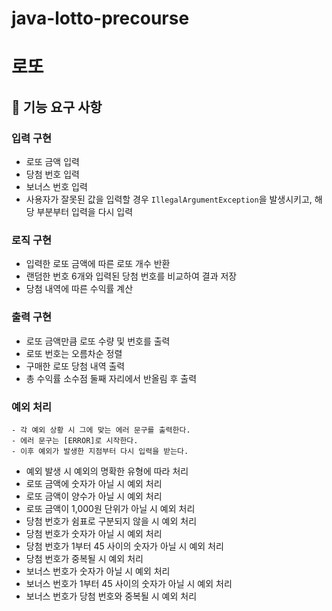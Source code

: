# java-lotto-precourse
# 로또
## 🧰 기능 요구 사항

### 입력 구현
- 로또 금액 입력
- 당첨 번호 입력
- 보너스 번호 입력
- 사용자가 잘못된 값을 입력할 경우 `IllegalArgumentException`을 발생시키고, 해당 부분부터 입력을 다시 입력

### 로직 구현
- 입력한 로또 금액에 따른 로또 개수 반환
- 랜덤한 번호 6개와 입력된 당첨 번호를 비교하여 결과 저장
- 당첨 내역에 따른 수익률 계산

### 출력 구현
- 로또 금액만큼 로또 수량 및 번호를 출력
- 로또 번호는 오름차순 정렬
- 구매한 로또 당첨 내역 출력
- 총 수익률 소수점 둘째 자리에서 반올림 후 출력

### 예외 처리
```
- 각 예외 상황 시 그에 맞는 에러 문구를 출력한다.
- 에러 문구는 [ERROR]로 시작한다.
- 이후 예외가 발생한 지점부터 다시 입력을 받는다.
```
- 예외 발생 시 예외의 명확한 유형에 따라 처리
- 로또 금액에 숫자가 아닐 시 예외 처리
- 로또 금액이 양수가 아닐 시 예외 처리
- 로또 금액이 1,000원 단위가 아닐 시 예외 처리
- 당첨 번호가 쉼표로 구분되지 않을 시 예외 처리
- 당첨 번호가 숫자가 아닐 시 예외 처리
- 당첨 번호가 1부터 45 사이의 숫자가 아닐 시 예외 처리
- 당첨 번호가 중복될 시 예외 처리
- 보너스 번호가 숫자가 아닐 시 예외 처리
- 보너스 번호가 1부터 45 사이의 숫자가 아닐 시 예외 처리
- 보너스 번호가 당첨 번호와 중복될 시 예외 처리

